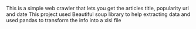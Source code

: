 This is a simple web crawler that lets you get the articles title, popularity url and date
This project used Beautiful soup library to help extracting data and used pandas to transform the info into a xlsl file
